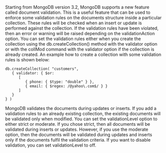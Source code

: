 Starting from MongoDB version 3.2, MongoDB supports a new feature called document validation. This is a useful feature that can be used to enforce some validation rules on the documents structure inside a particular collection. These rules will be checked when an insert or update is performed against the collection. If the validation rules have been violated, then an error or warning will be raised depending on the validationAction option. You can set the validation rules either when you create the collection using the db.createCollection() method with the validator option or with the collMod command with the validator option if the collection is already created. An example how to create a collection with some validation rules is shown below:

````
db.createCollection( "customers",
   { validator: { $or:
      [
         { phone: { $type: "double" } },
         { email: { $regex: /@yahoo\.com$/ } }
      ]
   }
} )
````

MongoDB validates the documents during updates or inserts. If you add a validation rules to an already existing collection, the existing documents will be validated only when modified. You can set the validationLevel option to either strict or moderate. If you chose strict, then all documents will be validated during inserts or updates. However, if you use the moderate option, then the documents will be validated during updates and inserts only if the documents fulfil the validation criteria.  If you want to disable validation, you can set validationLevel to off.


